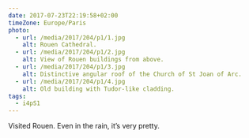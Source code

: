 ```yaml
---
date: 2017-07-23T22:19:58+02:00
timeZone: Europe/Paris
photo:
  - url: /media/2017/204/p1/1.jpg
    alt: Rouen Cathedral.
  - url: /media/2017/204/p1/2.jpg
    alt: View of Rouen buildings from above.
  - url: /media/2017/204/p1/3.jpg
    alt: Distinctive angular roof of the Church of St Joan of Arc.
  - url: /media/2017/204/p1/4.jpg
    alt: Old building with Tudor-like cladding.
tags:
  - i4pS1
---
```


Visited Rouen. Even in the rain, it’s very pretty.
